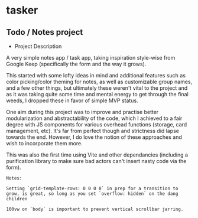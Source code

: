 # tasker
## Todo / Notes project

* Project Description

A very simple notes app / task app, taking inspiration style-wise from Google Keep (specifically the form and the way it grows).

This started with some lofty ideas in mind and additional features such as color picking/color theming for notes, as well as customizable group names, and a few other things, but ultimately these weren't vital to the project and as it was taking quite some time and mental energy to get through the final weeds, I dropped these in favor of simple MVP status.

One aim during this project was to improve and practise better modularization and abstractability of the code, which I achieved to a fair degree with JS components for various overhead functions (storage, card management, etc). It's far from perfect though and strictness did lapse towards the end. However, I do love the notion of these approaches and wish to incorporate them more.

This was also the first time using Vite and other dependancies (including a purification library to make sure bad actors can't insert nasty code via the form).

~~~
Notes: 

Setting `grid-template-rows: 0 0 0 0` in prep for a transition to grow, is great, so long as you set `overflow: hidden` on the dang children

100vw on `body` is important to prevent vertical scrollbar jarring.

~~~
